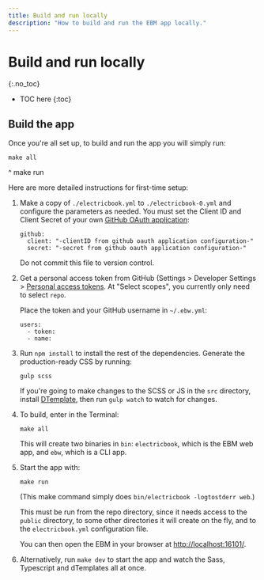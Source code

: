 ```yaml
---
title: Build and run locally
description: "How to build and run the EBM app locally."
---
```


# Build and run locally
{:.no_toc}

* TOC here
{:toc}

## Build the app

Once you're all set up, to build and run the app you will simply run:

    make all
^
    make run

Here are more detailed instructions for first-time setup:

1. Make a copy of `./electricbook.yml` to `./electricbook-0.yml` and configure the parameters as needed. You must set the Client ID and Client Secret of your own [GitHub OAuth application](https://github.com/settings/developers):

   ```
   github:
     client: "-clientID from github oauth application configuration-"
     secret: "-secret from github oauth application configuration-"
   ```

   Do not commit this file to version control.

1. Get a personal access token from GitHub (Settings > Developer Settings > [Personal access tokens](https://github.com/settings/tokens). At "Select scopes", you currently only need to select `repo`.

   Place the token and your GitHub username in `~/.ebw.yml`:

   ```
   users:
     - token:
     - name:
   ```

1. Run `npm install` to install the rest of the dependencies. Generate the production-ready CSS by running:

       gulp scss

   If you're going to make changes to the SCSS or JS in the `src` directory, install [DTemplate](https://github.com/craigmj/dtemplate), then run `gulp watch` to watch for changes.

1. To build, enter in the Terminal:

       make all

   This will create two binaries in `bin`: `electricbook`, which is the EBM web app, and `ebw`, which is a CLI app.

1. Start the app with:

       make run

   (This make command simply does `bin/electricbook -logtostderr web`.)

   This must be run from the repo directory, since it needs access to the `public` directory, to some other directories it will create on the fly, and to the `electricbook.yml` configuration file.

   You can then open the EBM in your browser at [http://localhost:16101/](http://localhost:16101/).

1. Alternatively, run `make dev` to start the app and watch the Sass, Typescript and dTemplates all at once.

